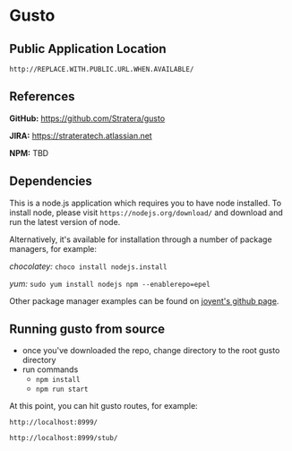# Gusto
## Public Application Location
```http://REPLACE.WITH.PUBLIC.URL.WHEN.AVAILABLE/```

## References
**GitHub:** https://github.com/Stratera/gusto

**JIRA:** https://strateratech.atlassian.net

**NPM:** TBD


## Dependencies
This is a node.js application which requires you to have node installed. To install node, please visit ```https://nodejs.org/download/``` and download and run the latest version of node.

Alternatively, it's available for installation through a number of package managers, for example:

*chocolatey:*
```choco install nodejs.install```

*yum:*
```sudo yum install nodejs npm --enablerepo=epel```

Other package manager examples can be found on [joyent's github page](https://github.com/joyent/node/wiki/Installing-Node.js-via-package-manager "joyent's github page").
 

## Running gusto from source
- once you've downloaded the repo, change directory to the root gusto directory
- run commands
	-  ```npm install```
	-  ```npm run start```

At this point, you can hit gusto routes, for example:

```http://localhost:8999/```

```http://localhost:8999/stub/```